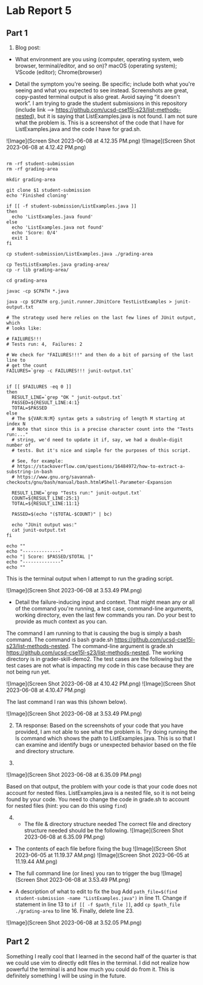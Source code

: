 # Lab Report 5

## Part 1
1. Blog post:

- What environment are you using (computer, operating system, web browser, terminal/editor, and so on)?
macOS (operating system); VScode (editor); Chrome(browser) 


- Detail the symptom you're seeing. Be specific; include both what you're seeing and what you expected to see instead. Screenshots are great, copy-pasted terminal output is also great. Avoid saying “it doesn't work”.
I am trying to grade the student submissions in this repository (include link --> https://github.com/ucsd-cse15l-s23/list-methods-nested), but it is saying that ListExamples.java is not found. I am not sure what the problem is. This is a screenshot of the code that I have for ListExamples.java and the code I have for grad.sh.

![Image](Screen Shot 2023-06-08 at 4.12.35 PM.png)
![Image](Screen Shot 2023-06-08 at 4.12.42 PM.png)

```CPATH='.:lib/hamcrest-core-1.3.jar:lib/junit-4.13.2.jar'

rm -rf student-submission
rm -rf grading-area

mkdir grading-area

git clone $1 student-submission
echo 'Finished cloning'

if [[ -f student-submission/ListExamples.java ]]
then
  echo 'ListExamples.java found'
else
  echo 'ListExamples.java not found'
  echo 'Score: 0/4'
  exit 1
fi

cp student-submission/ListExamples.java ./grading-area

cp TestListExamples.java grading-area/
cp -r lib grading-area/

cd grading-area

javac -cp $CPATH *.java

java -cp $CPATH org.junit.runner.JUnitCore TestListExamples > junit-output.txt

# The strategy used here relies on the last few lines of JUnit output, which
# looks like:

# FAILURES!!!
# Tests run: 4,  Failures: 2

# We check for "FAILURES!!!" and then do a bit of parsing of the last line to
# get the count
FAILURES=`grep -c FAILURES!!! junit-output.txt`


if [[ $FAILURES -eq 0 ]]
then
  RESULT_LINE=`grep "OK " junit-output.txt`
  PASSED=${RESULT_LINE:4:1}
  TOTAL=$PASSED
else
  # The ${VAR:N:M} syntax gets a substring of length M starting at index N
  # Note that since this is a precise character count into the "Tests run:..."
  # string, we'd need to update it if, say, we had a double-digit number of
  # tests. But it's nice and simple for the purposes of this script.

  # See, for example:
  # https://stackoverflow.com/questions/16484972/how-to-extract-a-substring-in-bash
  # https://www.gnu.org/savannah-checkouts/gnu/bash/manual/bash.html#Shell-Parameter-Expansion

  RESULT_LINE=`grep "Tests run:" junit-output.txt`
  COUNT=${RESULT_LINE:25:1}
  TOTAL=${RESULT_LINE:11:1}

  PASSED=$(echo "($TOTAL-$COUNT)" | bc)

  echo "JUnit output was:"
  cat junit-output.txt
fi

echo ""
echo "--------------"
echo "| Score: $PASSED/$TOTAL |"
echo "--------------"
echo ""
```
This is the terminal output when I attempt to run the grading script.

![Image](Screen Shot 2023-06-08 at 3.53.49 PM.png)


- Detail the failure-inducing input and context. That might mean any or all of the command you're running, a test case, command-line arguments, working directory, even the last few commands you ran. Do your best to provide as much context as you can.

The command I am running to that is causing the bug is simply a bash command. The command is bash grade.sh https://github.com/ucsd-cse15l-s23/list-methods-nested. The command-line argument is grade.sh https://github.com/ucsd-cse15l-s23/list-methods-nested. The working directory is in grader-skill-demo2. The test cases are the following but the test cases are not what is impacting my code in this case because they are  not being run yet. 

![Image](Screen Shot 2023-06-08 at 4.10.42 PM.png)
![Image](Screen Shot 2023-06-08 at 4.10.47 PM.png)

The last command I ran was this (shown below).

![Image](Screen Shot 2023-06-08 at 3.53.49 PM.png)


2. TA response:
Based on the screenshots of your code that you have provided, I am not able to see what the problem is. Try doing running the ls command which shows the path to ListExamples.java. This is so that I can examine and identify bugs or unexpected behavior based on the file and directory structure. 

3. 
![Image](Screen Shot 2023-06-08 at 6.35.09 PM.png)

Based on that output, the problem with your code is that your code does not account for nested files. ListExamples.java is a nested file, so it is not being found by your code. You need to change the code in grade.sh to account for nested files (hint: you can do this using ```find```)

4. - The file & directory structure needed
The correct file and directory structure needed should be the following.
![Image](Screen Shot 2023-06-08 at 6.35.09 PM.png)

- The contents of each file before fixing the bug
![Image](Screen Shot 2023-06-05 at 11.19.37 AM.png)
![Image](Screen Shot 2023-06-05 at 11.19.44 AM.png)

- The full command line (or lines) you ran to trigger the bug
![Image](Screen Shot 2023-06-08 at 3.53.49 PM.png)


- A description of what to edit to fix the bug
Add ```path_file=$(find student-submission -name "ListExamples.java")``` in line 11. Change if statement in line 13 to ```if [[ -f $path_file ]]```, add ```cp $path_file ./grading-area``` to line 16. Finally, delete line 23.

![Image](Screen Shot 2023-06-08 at 3.52.05 PM.png)


## Part 2
Something I really cool that I learned in the second half of the quarter is that we could use vim to directly edit files in the terminal. I did not realize how powerful the terminal is and how much you could do from it. This is definitely something I will be using in the future.


